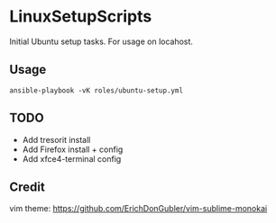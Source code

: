 # LinuxSetupScripts
Initial Ubuntu setup tasks.
For usage on locahost.


## Usage
```ansible-playbook -vK roles/ubuntu-setup.yml```

## TODO
- Add tresorit install
- Add Firefox install + config
- Add xfce4-terminal config

## Credit
vim theme: https://github.com/ErichDonGubler/vim-sublime-monokai
